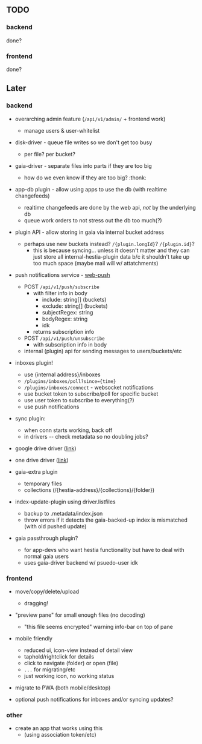 ## TODO

### backend

done?

### frontend

done?

## Later

### backend

- overarching admin feature (`/api/v1/admin/` + frontend work)
  - manage users & user-whitelist

- disk-driver - queue file writes so we don't get too busy
  - per file? per bucket?

- gaia-driver - separate files into parts if they are too big
  - how do we even know if they are too big? :thonk:

- app-db plugin - allow using apps to use the db (with realtime changefeeds)
  - realtime changefeeds are done by the web api, *not* by the underlying db
  - queue work orders to not stress out the db too much(?)

- plugin API - allow storing in gaia via internal bucket address
  - perhaps use new buckets instead? `/{plugin.longId}`? `/{plugin.id}`?
    - this is because syncing... unless it doesn't matter and they
    can just store all internal-hestia-plugin data b/c it shouldn't
    take up too much space (maybe mail will w/ attatchments)

- push notifications service - [web-push](https://www.npmjs.com/package/web-push)
  - POST `/api/v1/push/subscribe`
    - with filter info in body
      - include: string[] (buckets)
      - exclude: string[] (buckets)
      - subjectRegex: string
      - bodyRegex: string
      - idk
    - returns subscription info
  - POST `/api/v1/push/unsubscribe`
    - with subscription info in body
  - internal (plugin) api for sending messages to users/buckets/etc

- inboxes plugin!
  - use {internal address}/inboxes
  - `/plugins/inboxes/poll?since={time}`
  - `/plugins/inboxes/connect` - websocket notifications
  - use bucket token to subscribe/poll for specific bucket
  - use user token to subscribe to everything(?)
  - use push notifications

- sync plugin:
  - when conn starts working, back off
  - in drivers -- check metadata so no doubling jobs?

- google drive driver ([link](https://developers.google.com/drive/api/v3/about-sdk))
- one drive driver ([link](https://docs.microsoft.com/en-us/onedrive/developer/?view=odsp-graph-online))

- gaia-extra plugin
  - temporary files
  - collections (/{hestia-address}/{collections}/{folder})

- index-update-plugin using driver.listfiles
  - backup to .metadata/index.json
  - throw errors if it detects the gaia-backed-up index is mismatched (with old pushed update)

- gaia passthrough plugin?
  - for app-devs who want hestia functionality but have to deal with normal gaia users
  - uses gaia-driver backend w/ psuedo-user idk

### frontend

- move/copy/delete/upload
  - dragging!

- "preview pane" for small enough files (no decoding)
  - "this file seems encrypted" warning info-bar on top of pane

- mobile friendly
  - reduced ui, icon-view instead of detail view
  - taphold/rightclick for details
  - click to navigate (folder) or open (file)
  - `...` for migrating/etc
  - just working icon, no working status

- migrate to PWA (both mobile/desktop)

- optional push notifications for inboxes and/or syncing updates?

### other

- create an app that works using this
  - (using association token/etc)
